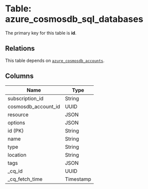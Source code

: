 # Table: azure_cosmosdb_sql_databases


The primary key for this table is **id**.

## Relations
This table depends on [`azure_cosmosdb_accounts`](azure_cosmosdb_accounts.md).

## Columns
| Name          | Type          |
| ------------- | ------------- |
|subscription_id|String|
|cosmosdb_account_id|UUID|
|resource|JSON|
|options|JSON|
|id (PK)|String|
|name|String|
|type|String|
|location|String|
|tags|JSON|
|_cq_id|UUID|
|_cq_fetch_time|Timestamp|